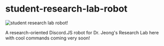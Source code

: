 # student-research-lab-robot

![student research lab robot!](https://github.com/Santa-Clara-Media-Lab/student-research-lab-robot/blob/main/assets/educord.png?raw=true)

A research-oriented Discord.JS robot for Dr. Jeong's Research Lab here with cool commands coming very soon!
